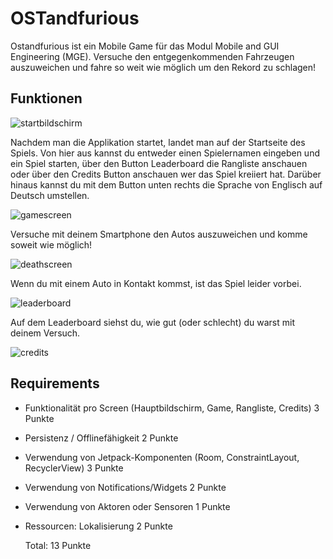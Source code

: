# OSTandfurious
Ostandfurious ist ein Mobile Game für das Modul Mobile and GUI Engineering (MGE).
Versuche den entgegenkommenden Fahrzeugen auszuweichen und fahre so weit wie möglich um den Rekord zu schlagen!

## Funktionen

![startbildschirm](screenshots/mainscreen.png)

Nachdem man die Applikation startet, landet man auf der Startseite des Spiels. Von hier aus kannst du entweder einen Spielernamen eingeben und ein Spiel starten, über den Button Leaderboard die Rangliste anschauen oder über den Credits Button anschauen wer das Spiel kreiiert hat. Darüber hinaus kannst du mit dem Button unten rechts die Sprache von Englisch auf Deutsch umstellen.

![gamescreen](screenshots/gamescreen.png)

Versuche mit deinem Smartphone den Autos auszuweichen und komme soweit wie möglich!

![deathscreen](screenshots/deathscreen.png)

Wenn du mit einem Auto in Kontakt kommst, ist das Spiel leider vorbei.

![leaderboard](screenshots/leaderboardscreen.png)

Auf dem Leaderboard siehst du, wie gut (oder schlecht) du warst mit deinem Versuch.

![credits](screenshots/creditsscreen.png)

## Requirements

- Funktionalität pro Screen (Hauptbildschirm, Game, Rangliste, Credits) 3 Punkte

- Persistenz / Offlinefähigkeit 2 Punkte

- Verwendung von Jetpack-Komponenten (Room, ConstraintLayout, RecyclerView) 3 Punkte

- Verwendung von Notifications/Widgets 2 Punkte

- Verwendung von Aktoren oder Sensoren 1 Punkte

- Ressourcen: Lokalisierung 2 Punkte

  Total: 13 Punkte
